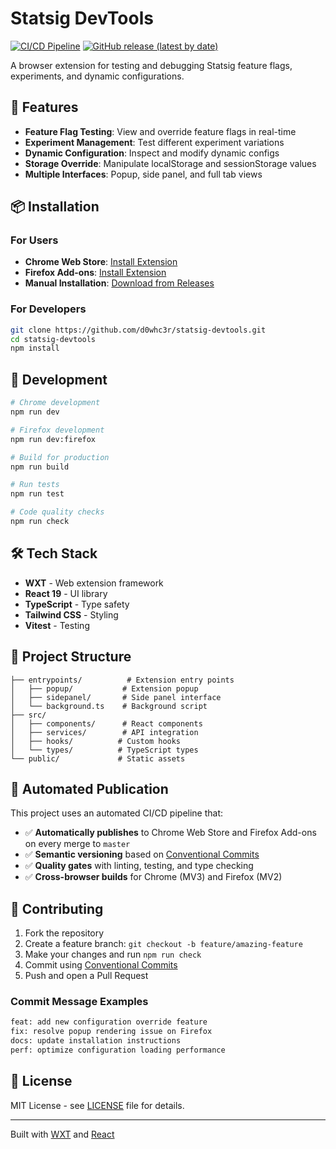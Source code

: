 # Statsig DevTools

[![CI/CD Pipeline](https://github.com/d0whc3r/statsig-devtools/actions/workflows/ci-main.yml/badge.svg)](https://github.com/d0whc3r/statsig-devtools/actions/workflows/ci-main.yml)
[![GitHub release (latest by date)](https://img.shields.io/github/v/release/d0whc3r/statsig-devtools)](https://github.com/d0whc3r/statsig-devtools/releases/latest)

A browser extension for testing and debugging Statsig feature flags, experiments, and dynamic configurations.

## 🚀 Features

- **Feature Flag Testing**: View and override feature flags in real-time
- **Experiment Management**: Test different experiment variations
- **Dynamic Configuration**: Inspect and modify dynamic configs
- **Storage Override**: Manipulate localStorage and sessionStorage values
- **Multiple Interfaces**: Popup, side panel, and full tab views

## 📦 Installation

### For Users

- **Chrome Web Store**: [Install Extension](https://chrome.google.com/webstore/detail/chapehnicnhgopjmfaimgpgpipnciloo)
- **Firefox Add-ons**: [Install Extension](https://addons.mozilla.org/addon/95c1abb1-f242-41f7-9ef1-01e20beb7fdb)
- **Manual Installation**: [Download from Releases](https://github.com/d0whc3r/statsig-devtools/releases/latest)

### For Developers

```bash
git clone https://github.com/d0whc3r/statsig-devtools.git
cd statsig-devtools
npm install
```

## 🔧 Development

```bash
# Chrome development
npm run dev

# Firefox development
npm run dev:firefox

# Build for production
npm run build

# Run tests
npm run test

# Code quality checks
npm run check
```

## 🛠️ Tech Stack

- **WXT** - Web extension framework
- **React 19** - UI library
- **TypeScript** - Type safety
- **Tailwind CSS** - Styling
- **Vitest** - Testing

## 📁 Project Structure

```
├── entrypoints/          # Extension entry points
│   ├── popup/           # Extension popup
│   ├── sidepanel/       # Side panel interface
│   └── background.ts    # Background script
├── src/
│   ├── components/      # React components
│   ├── services/        # API integration
│   ├── hooks/          # Custom hooks
│   └── types/          # TypeScript types
└── public/             # Static assets
```

## 🚀 Automated Publication

This project uses an automated CI/CD pipeline that:

- ✅ **Automatically publishes** to Chrome Web Store and Firefox Add-ons on every merge to `master`
- ✅ **Semantic versioning** based on [Conventional Commits](https://conventionalcommits.org/)
- ✅ **Quality gates** with linting, testing, and type checking
- ✅ **Cross-browser builds** for Chrome (MV3) and Firefox (MV2)

## 🤝 Contributing

1. Fork the repository
2. Create a feature branch: `git checkout -b feature/amazing-feature`
3. Make your changes and run `npm run check`
4. Commit using [Conventional Commits](https://conventionalcommits.org/)
5. Push and open a Pull Request

### Commit Message Examples

```bash
feat: add new configuration override feature
fix: resolve popup rendering issue on Firefox
docs: update installation instructions
perf: optimize configuration loading performance
```

## 📝 License

MIT License - see [LICENSE](LICENSE) file for details.

---

Built with [WXT](https://wxt.dev/) and [React](https://react.dev/)
